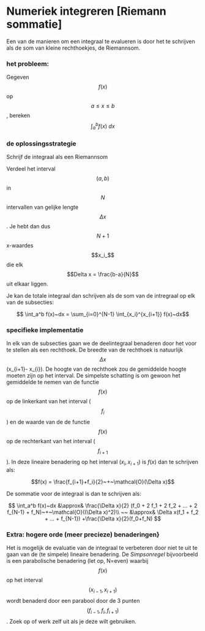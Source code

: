 # Numeriek integreren [Riemann sommatie]

Een van de manieren om een integraal te evalueren is door het te schrijven als de som van kleine rechthoekjes, de Riemannsom.

### het probleem:
Gegeven $$f(x)$$ op $$a \leq x \leq b$$, bereken $$\int_a^b f(x)~dx$$

### de oplossingsstrategie
Schrijf de integraal als een Riemannsom

Verdeel het interval $$(a,b)$$ in $$N$$ intervallen van gelijke lengte $$\Delta x$$. Je hebt dan dus $$N+1$$ x-waardes $$x_i_$$ die elk $$Delta
 x = \frac{b-a}{N}$$ uit elkaar liggen. 

Je kan de totale integraal dan schrijven als de som van de intregraal op elk van de subsecties:

$$ \int_a^b f(x)~dx = \sum_{i=0}^{N-1} \int_{x_i}^{x_{i+1}} f(x)~dx$$

### specifieke implementatie

In elk van de subsecties gaan we de deelintegraal benaderen door het voor te stellen als een rechthoek. De breedte van de rechthoek is natuurlijk 
$$\Delta x$$ (x_{i+1}- x_{i}). De hoogte van de rechthoek zou de gemiddelde hoogte moeten zijn op het interval. De simpelste schatting is om gewoon het gemiddelde te nemen van de functie $$f(x)$$ op de linkerkant van het interval ($$f_{i}$$) en de waarde van de  de functie $$f(x)$$ op de rechterkant van het interval ($$f_{i+1}$$). In deze lineaire benadering op het interval $(x_i,x_{i+1})$ is $f(x)$ dan te schrijven als:

$$f(x) = \frac{f_{i+1}+f_i}{2}~+~\mathcal{O}(\Delta x)$$

De sommatie voor de integraal is dan te schrijven als:

$$
   \int_a^b f(x)~dx &\approx& \frac{\Delta x}{2} (f_0 + 2 f_1 + 2 f_2 + ... +  2 f_{N-1} + f_N)~+~\mathcal{O}((\Delta x)^2)\\
                       ~~ &\approx& \Delta x(f_1 + f_2 + ... +  f_{N-1}) +\frac{\Delta x}{2}(f_0+f_N)                         
$$

### Extra: hogere orde (meer precieze) benaderingen}
Het is mogelijk de evaluatie van de integraal te verbeteren door niet te uit te gaan van de (te simpele) lineaire benadering. De *Simpsonregel* bijvoorbeeld is een parabolische benadering (let op, N=even) waarbij $$f(x)$$ op het interval $$(x_{i-1},x_{i+1})$$ wordt benaderd door een parabool door de 3 punten $$(f_{i-1},f_{i},f_{i+1})$$. Zoek op of werk zelf uit als je deze wilt gebruiken.

